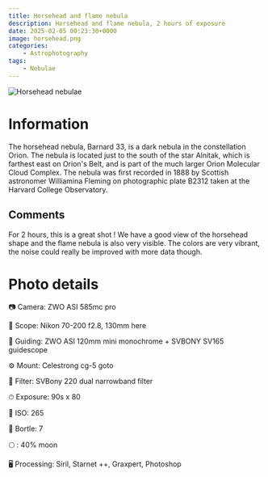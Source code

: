 ```yaml
---
title: Horsehead and flame nebula
description: Horsehead and flame nebula, 2 hours of exposure
date: 2025-02-05 00:23:30+0000
image: horsehead.png
categories:
    - Astrophotography
tags:
    - Nebulae
---
```


![Horsehead nebulae](horsehead.png)

# Information

The horsehead nebula, Barnard 33, is a dark nebula in the constellation Orion. The nebula is located just to the south of the star Alnitak, which is farthest east on Orion's Belt, and is part of the much larger Orion Molecular Cloud Complex. The nebula was first recorded in 1888 by Scottish astronomer Williamina Fleming on photographic plate B2312 taken at the Harvard College Observatory.

## Comments

For 2 hours, this is a great shot ! We have a good view of the horsehead shape and the flame nebula is also very visible. The colors are very vibrant, the noise could really be improved with more data though.


# Photo details

📷 Camera: ZWO ASI 585mc pro

🔭 Scope: Nikon 70-200 f2.8, 130mm here

🎯 Guiding: ZWO ASI 120mm mini monochrome + SVBONY SV165 guidescope

⚙️ Mount: Celestrong cg-5 goto

🎨 Filter: SVBony 220 dual narrowband filter

⏱ Exposure: 90s x 80

🌌 ISO: 265

🌇 Bortle: 7

🌕 : 40% moon

🖥 Processing: Siril, Starnet ++, Graxpert, Photoshop